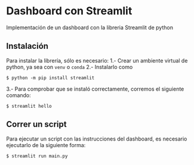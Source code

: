 # Dashboard con Streamlit

Implementación de un dashboard con la libreria Streamlit de python

## Instalación
Para instalar la librería, sólo es necesario:
1.- Crear un ambiente virtual de python, ya sea con `venv` o `conda`
2.- Instalarlo como
```console
$ python -m pip install streamlit
```
3.- Para comprobar que se instaló correctamente, corremos el siguiente comando:
```console
$ streamlit hello
```

## Correr un script
Para ejecutar un script con las instrucciones del dashboard, es necesario ejecutarlo de la siguiente forma:
```console
$ streamlit run main.py
```